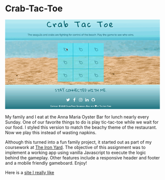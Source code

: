 # Crab-Tac-Toe

![](./images/crab-tac-toe-01.gif)

My family and I eat at the Anna Maria Oyster Bar for lunch nearly every Sunday. One of our favorite things to do is play tic-tac-toe while we wait for our food. I styled this version to match the beachy theme of the restaurant. Now we play this instead of wasting napkins.

Although this turned into a fun family project, it started out as part of my coursework at [The Iron Yard](https://www.theironyard.com/). The objective of this assignment was to implement a working app using vanilla Javascript to execute the logic behind the gameplay. Other features include a responsive header and footer and a mobile friendly gameboard. Enjoy!

Here is a [site I really like](http://thedonutexperiment.com/menu/)
